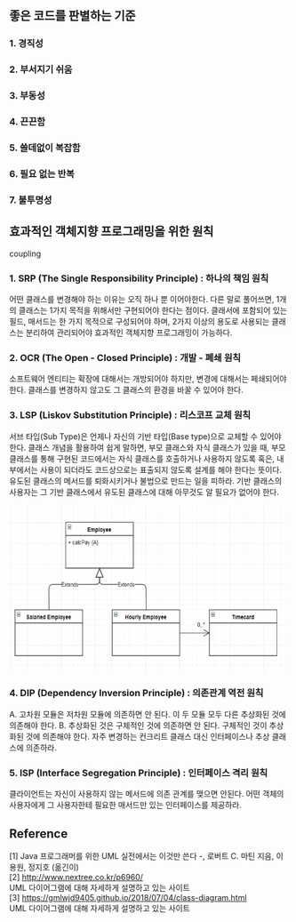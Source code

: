 

## 좋은 코드를 판별하는 기준

### 1. 경직성

### 2. 부서지기 쉬움

### 3. 부동성

### 4. 끈끈함

### 5. 쓸데없이 복잡함

### 6. 필요 없는 반복

### 7. 불투명성



## 효과적인 객체지향 프로그래밍을 위한 원칙
coupling

### 1. SRP (The Single Responsibility Principle) : 하나의 책임 원칙 
어떤 클래스를 변경해야 하는 이유는 오직 하나 뿐 이어야한다. 다른 말로 풀어쓰면, 1개의 클래스는 1가지 목적을 위해서만 구현되어야 한다는 점이다.
클래서에 포함되어 있는 필드, 매서드는 한 가지 목적으로 구성되어야 하며, 2가지 이상의 용도로 사용되는 클래스는 분리하여 관리되어야 효과적인 객체지향 프로그래밍이 가능하다.

### 2. OCR (The Open - Closed Principle) : 개발 - 폐쇄 원칙
소프트웨어 엔티티는 확장에 대해서는 개방되어야 하지만, 변경에 대해서는 페쇄되어야 한다. 클래스를 변경하지 않고도 그 클래스의 환경을 바꿀 수 있어야 한다.

### 3. LSP (Liskov Substitution Principle) : 리스코프 교체 원칙
서브 타입(Sub Type)은 언제나 자신의 기반 타입(Base type)으로 교체할 수 있어야 한다.
클래스 개념을 활용하여 쉽게 말하면, 부모 클래스와 자식 클래스가 있을 때, 부모 클래스를 통해 구현된 코드에서는 자식 클래스를 호출하거나 사용하지 않도록 혹은, 내부에서는 사용이 되더라도 코드상으로는 표출되지 않도록 설계를 해야 한다는 뜻이다.
유도된 클래스의 메서드를 퇴화시키거나 불법으로 만드는 일을 피하라. 기반 클래스의 사용자는 그 기반 클래스에서 유도된 클래스에 대해 아무것도 알 필요가 없어야 한다.

<a href="url"><img src="https://github.com/yeodongbin/img/blob/master/LSP_01.jpg" align="centor" height="300" width="500" ></a>

### 4. DIP (Dependency Inversion Principle) : 의존관계 역전 원칙
A. 고차원 모듈은 저차원 모듈에 의존하면 안 된다. 이 두 모듈 모두 다른 추상화된 것에 의존해야 한다.
B. 추상화된 것은 구체적인 것에 의존하면 안 된다. 구체적인 것이 추상화된 것에 의존해야 한다.
자주 변경하는 컨크리트 클래스 대신 인터페이스나 추상 클래스에 의존하라.

### 5. ISP (Interface Segregation Principle) : 인터페이스 격리 원칙
클라이언트는 자신이 사용하지 않는 메서드에 의존 관계를 맺으면 안된다.
어떤 객체의 사용자에게 그 사용자한테 필요한 매서드만 있는 인터페이스를 제공하라.


## Reference 
[1] Java 프로그래머를 위한 UML 실전에서는 이것만 쓴다 -, 로버트 C. 마틴 지음, 이용원, 정지호 (옮긴이) <br>
[2] http://www.nextree.co.kr/p6960/ <br>
    UML 다이어그램에 대해 자세하게 설명하고 있는 사이트 <br>
[3] https://gmlwjd9405.github.io/2018/07/04/class-diagram.html <br>
    UML 다이어그램에 대해 자세하게 설명하고 있는 사이트 <br>

